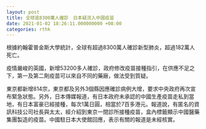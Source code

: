 ```yaml
---
layout: post
title: 全球逾8300萬人確診　日本疑流入中國疫苗
date: 2021-01-02 18:26:11.000000000 +08:00
categories: rthk
---
```


根據約翰霍普金斯大學統計，全球有超過8300萬人確診新型肺炎，超過182萬人死亡。

疫情嚴峻的英國，新增53200多人確診，政府修改疫苗接種指引，在供應不足之下，第一及第二劑疫苗可以來自不同的藥廠，做法受到質疑。

東京都新增814宗，東京都及另外3個縣因應確診病例大增，要求中央政府再次宣布緊急狀態。另外，日本傳媒報道，有日本政府未承認的中國生產疫苗走私到當地，有日本富豪已經接種，每次1萬日圓，相當於7百多港元。報道說，有匿名的資訊科技公司社長與太太，經介紹到東京一間診所接種疫苗，盒內標籤顯示中國醫藥集團製造的疫苗。中國駐日本大使館回應，表示有關的報道是未經核實。
